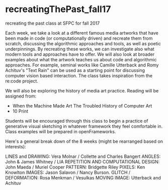 # recreatingThePast_fall17

recreating the past class at SFPC for fall 2017

Each week, we take a look at a different famous media artworks that have been made in code (or computationally driven) and recreate them from scratch, discussing the algorithmic approaches and tools, as well as poetic underpinnings. By recreating these works, we can investigate also what modern tools and approaches have to offer. We will also look at broader examples about what the artwork teaches us about code and algorithmic approaches. For example, seminal works like Camille Utterback and Romy Achituv's "Text Rain" can be used as a starting point for discussing computer vision based interaction. The class takes inspiration from the re:code project.

We will also be exploring the history of media art practice. Reading will be assigned from:

- When the Machine Made Art The Troubled History of Computer Art
- 10 Print

Students will be encouraged through this class to begin a practice of generative visual sketching in whatever framework they feel comfortable in. Class examples will be prepared in openFrameworks.

Here's a general break down of the 8 weeks (might be rearranged based on interests):

LINES and DRAWING: Vera Molnar / Collette and Charles Bangert
ANGLES: John & James Whitney / LIA
REPETITION AND COMPUTATIONAL DESIGN: John Maeda / Muriel Cooper
PATTERN:  Bridgette Riley
PIXELS: Ken Knowlton
IMAGES: Jason Salavon / Nancy Burson. 
GLITCH / DEFORMATION: Rosa Menkman / Vesulkas
MOVING IMAGE: Utterback and Achituv
